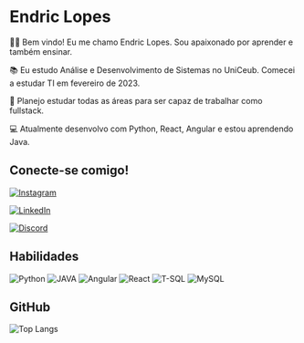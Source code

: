# Endric Lopes
🙋🏻 Bem vindo! Eu me chamo Endric Lopes. Sou apaixonado por aprender e também ensinar.

📚 Eu estudo Análise e Desenvolvimento de Sistemas no UniCeub. Comecei a estudar TI em fevereiro de 2023.

🎯 Planejo estudar todas as áreas para ser capaz de trabalhar como fullstack.

💻 Atualmente desenvolvo com Python, React, Angular e estou aprendendo Java.


## Conecte-se comigo!

[![Instagram](https://img.shields.io/badge/Instagram-FFF?style=for-the-badge&logo=instagram)](https://www.instagram.com/endriking_/)   

[![LinkedIn](https://img.shields.io/badge/LinkedIn-118?style=for-the-badge&logo=linkedin&logoColor=FFF)](https://www.linkedin.com/in/endric-lopes-de-souza/)  

[![Discord](https://img.shields.io/badge/Discord-000?style=for-the-badge&logo=discord&logoColor=FFF)](https://www.discord.com/in/SEUUSERNAME/)

## Habilidades 
![Python](https://img.shields.io/badge/python-3670A1?style=for-the-badge&logo=python&logoColor=ffdd54) ![JAVA](https://img.shields.io/badge/Java-ED8B00?style=for-the-badge&logo=java&logoColor=white)
![Angular](https://img.shields.io/badge/Angular-000?style=for-the-badge&logo=angular&logoColor=C3002F)
![React](https://img.shields.io/badge/React-fff?style=for-the-badge&logo=react)
![T-SQL](https://img.shields.io/badge/Microsoft_SQL_Server-CC2927?style=for-the-badge&logo=microsoft-sql-server&logoColor=white)
![MySQL](https://img.shields.io/badge/MySQL-00000F?style=for-the-badge&logo=mysql&logoColor=white)


## GitHub
![Top Langs](https://github-readme-stats-git-masterrstaa-rickstaa.vercel.app/api/top-langs/?username=EndricLopes&layout=compact&bg_color=000&border_color=30A3DC&title_color=E94D5F&text_color=FFF)
